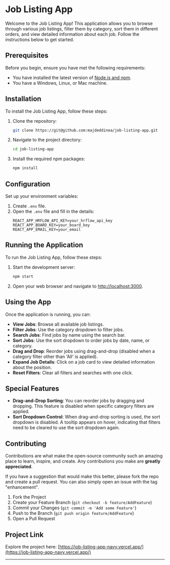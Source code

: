 # Job Listing App

Welcome to the Job Listing App! This application allows you to browse through various job listings, filter them by category, sort them in different orders, and view detailed information about each job. Follow the instructions below to get started.

## Prerequisites

Before you begin, ensure you have met the following requirements:

- You have installed the latest version of [Node.js and npm](https://nodejs.org/en/).
- You have a Windows, Linux, or Mac machine.

## Installation

To install the Job Listing App, follow these steps:

1. Clone the repository:

   ```bash
   git clone https://git@github.com:majdeddinea/job-listing-app.git
   ```

2. Navigate to the project directory:

   ```bash
   cd job-listing-app
   ```

3. Install the required npm packages:
   ```bash
   npm install
   ```

## Configuration

Set up your environment variables:

1. Create `.env` file.
2. Open the `.env` file and fill in the details:
   ```
   REACT_APP_HRFLOW_API_KEY=your_hrflow_api_key
   REACT_APP_BOARD_KEY=your_board_key
   REACT_APP_EMAIL_KEY=your_email
   ```

## Running the Application

To run the Job Listing App, follow these steps:

1. Start the development server:

   ```bash
   npm start
   ```

2. Open your web browser and navigate to [http://localhost:3000](http://localhost:3000).

## Using the App

Once the application is running, you can:

- **View Jobs**: Browse all available job listings.
- **Filter Jobs**: Use the category dropdown to filter jobs.
- **Search Jobs**: Find jobs by name using the search bar.
- **Sort Jobs**: Use the sort dropdown to order jobs by date, name, or category.
- **Drag and Drop**: Reorder jobs using drag-and-drop (disabled when a category filter other than 'All' is applied).
- **Expand Job Details**: Click on a job card to view detailed information about the position.
- **Reset Filters**: Clear all filters and searches with one click.

## Special Features

- **Drag-and-Drop Sorting**: You can reorder jobs by dragging and dropping. This feature is disabled when specific category filters are applied.
- **Sort Dropdown Control**: When drag-and-drop sorting is used, the sort dropdown is disabled. A tooltip appears on hover, indicating that filters need to be cleared to use the sort dropdown again.

## Contributing

Contributions are what make the open-source community such an amazing place to learn, inspire, and create. Any contributions you make are **greatly appreciated**.

If you have a suggestion that would make this better, please fork the repo and create a pull request. You can also simply open an issue with the tag "enhancement".

1. Fork the Project
2. Create your Feature Branch (`git checkout -b feature/AddFeature`)
3. Commit your Changes (`git commit -m 'Add some Feature'`)
4. Push to the Branch (`git push origin feature/AddFeature`)
5. Open a Pull Request

## Project Link

Explore the project here: [https://job-listing-app-navy.vercel.app/](https://job-listing-app-navy.vercel.app/)

---
